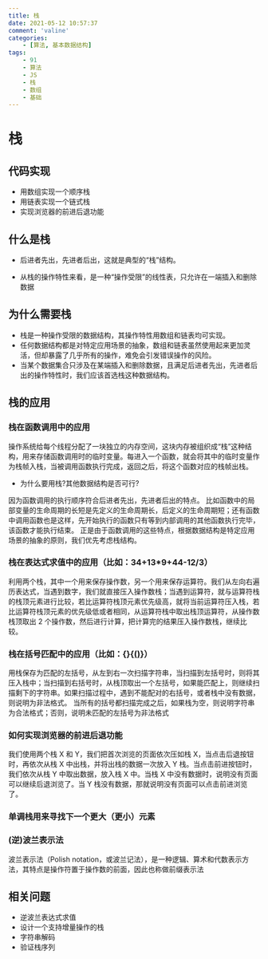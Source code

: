 ```yaml
---
title: 栈
date: 2021-05-12 10:57:37
comment: 'valine'
categories:
    - [算法, 基本数据结构]
tags:
    - 91
    - 算法
    - JS
    - 栈
    - 数组
    - 基础
---
```


# 栈

## 代码实现

-   用数组实现一个顺序栈
-   用链表实现一个链式栈
-   实现浏览器的前进后退功能

## 什么是栈

-   后进者先出，先进者后出，这就是典型的“栈”结构。

-   从栈的操作特性来看，是一种“操作受限”的线性表，只允许在一端插入和删除数据

## 为什么需要栈

-   栈是一种操作受限的数据结构，其操作特性用数组和链表均可实现。
-   任何数据结构都是对特定应用场景的抽象，数组和链表虽然使用起来更加灵活，但却暴露了几乎所有的操作，难免会引发错误操作的风险。
-   当某个数据集合只涉及在某端插入和删除数据，且满足后进者先出，先进者后出的操作特性时，我们应该首选栈这种数据结构。

## 栈的应用

### 栈在函数调用中的应用

操作系统给每个线程分配了一块独立的内存空间，这块内存被组织成“栈”这种结构，用来存储函数调用时的临时变量。每进入一个函数，就会将其中的临时变量作为栈帧入栈，当被调用函数执行完成，返回之后，将这个函数对应的栈帧出栈。

-   为什么要用栈?其他数据结构是否可行?

因为函数调用的执行顺序符合后进者先出，先进者后出的特点。
比如函数中的局部变量的生命周期的长短是先定义的生命周期长，后定义的生命周期短；还有函数中调用函数也是这样，先开始执行的函数只有等到内部调用的其他函数执行完毕，该函数才能执行结束。
正是由于函数调用的这些特点，根据数据结构是特定应用场景的抽象的原则，我们优先考虑栈结构。

### 栈在表达式求值中的应用（比如：34+13\*9+44-12/3）

利用两个栈，其中一个用来保存操作数，另一个用来保存运算符。我们从左向右遍历表达式，当遇到数字，我们就直接压入操作数栈；当遇到运算符，就与运算符栈的栈顶元素进行比较，若比运算符栈顶元素优先级高，就将当前运算符压入栈，若比运算符栈顶元素的优先级低或者相同，从运算符栈中取出栈顶运算符，从操作数栈顶取出 2 个操作数，然后进行计算，把计算完的结果压入操作数栈，继续比较。

### 栈在括号匹配中的应用（比如：{}{[()]()}）

用栈保存为匹配的左括号，从左到右一次扫描字符串，当扫描到左括号时，则将其压入栈中；当扫描到右括号时，从栈顶取出一个左括号，如果能匹配上，则继续扫描剩下的字符串。如果扫描过程中，遇到不能配对的右括号，或者栈中没有数据，则说明为非法格式。
当所有的括号都扫描完成之后，如果栈为空，则说明字符串为合法格式；否则，说明未匹配的左括号为非法格式

### 如何实现浏览器的前进后退功能

我们使用两个栈 X 和 Y，我们把首次浏览的页面依次压如栈 X，当点击后退按钮时，再依次从栈 X 中出栈，并将出栈的数据一次放入 Y 栈。当点击前进按钮时，我们依次从栈 Y 中取出数据，放入栈 X 中。当栈 X 中没有数据时，说明没有页面可以继续后退浏览了。当 Y 栈没有数据，那就说明没有页面可以点击前进浏览了。

### 单调栈用来寻找下一个更大（更小）元素

### (逆)波兰表示法

波兰表示法（Polish notation，或波兰记法），是一种逻辑、算术和代数表示方法，其特点是操作符置于操作数的前面，因此也称做前缀表示法

## 相关问题

-   逆波兰表达式求值
-   设计一个支持增量操作的栈
-   字符串解码
-   验证栈序列
